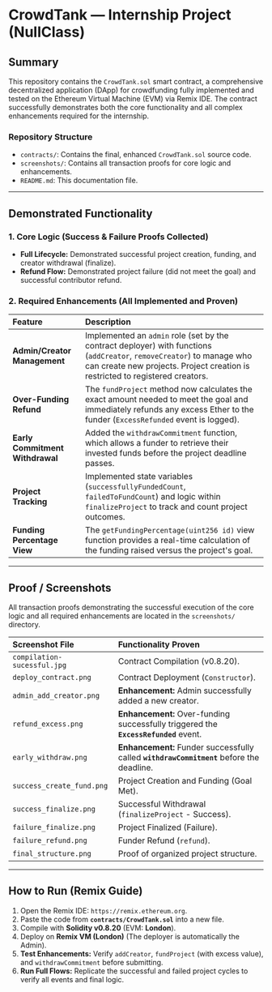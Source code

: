# CrowdTank — Internship Project (NullClass)

## Summary
This repository contains the `CrowdTank.sol` smart contract, a comprehensive decentralized application (DApp) for crowdfunding fully implemented and tested on the Ethereum Virtual Machine (EVM) via Remix IDE. The contract successfully demonstrates both the core functionality and all complex enhancements required for the internship.

### Repository Structure
- `contracts/`: Contains the final, enhanced `CrowdTank.sol` source code.
- `screenshots/`: Contains all transaction proofs for core logic and enhancements.
- `README.md`: This documentation file.

---

## Demonstrated Functionality

### 1. Core Logic (Success & Failure Proofs Collected)
- **Full Lifecycle:** Demonstrated successful project creation, funding, and creator withdrawal (finalize).
- **Refund Flow:** Demonstrated project failure (did not meet the goal) and successful contributor refund.

### 2. Required Enhancements (All Implemented and Proven)

| Feature | Description |
| :--- | :--- |
| **Admin/Creator Management** | Implemented an `admin` role (set by the contract deployer) with functions (`addCreator`, `removeCreator`) to manage who can create new projects. Project creation is restricted to registered creators. |
| **Over-Funding Refund** | The `fundProject` method now calculates the exact amount needed to meet the goal and immediately refunds any excess Ether to the funder (`ExcessRefunded` event is logged). |
| **Early Commitment Withdrawal** | Added the `withdrawCommitment` function, which allows a funder to retrieve their invested funds before the project deadline passes. |
| **Project Tracking** | Implemented state variables (`successfullyFundedCount`, `failedToFundCount`) and logic within `finalizeProject` to track and count project outcomes. |
| **Funding Percentage View** | The `getFundingPercentage(uint256 id)` view function provides a real-time calculation of the funding raised versus the project's goal. |

---

## Proof / Screenshots

All transaction proofs demonstrating the successful execution of the core logic and all required enhancements are located in the `screenshots/` directory.

| Screenshot File | Functionality Proven |
| :--- | :--- |
| `compilation-sucessful.jpg` | Contract Compilation (v0.8.20). |
| `deploy_contract.png` | Contract Deployment (`Constructor`). |
| `admin_add_creator.png` | **Enhancement:** Admin successfully added a new creator. |
| `refund_excess.png` | **Enhancement:** Over-funding successfully triggered the **`ExcessRefunded`** event. |
| `early_withdraw.png` | **Enhancement:** Funder successfully called **`withdrawCommitment`** before the deadline. |
| `success_create_fund.png` | Project Creation and Funding (Goal Met). |
| `success_finalize.png` | Successful Withdrawal (`finalizeProject` - Success). |
| `failure_finalize.png` | Project Finalized (Failure). |
| `failure_refund.png` | Funder Refund (`refund`). |
| `final_structure.png` | Proof of organized project structure. |

---

## How to Run (Remix Guide)

1.  Open the Remix IDE: `https://remix.ethereum.org`.
2.  Paste the code from **`contracts/CrowdTank.sol`** into a new file.
3.  Compile with **Solidity v0.8.20** (EVM: **London**).
4.  Deploy on **Remix VM (London)** (The deployer is automatically the Admin).
5.  **Test Enhancements:** Verify `addCreator`, `fundProject` (with excess value), and `withdrawCommitment` before submitting.
6.  **Run Full Flows:** Replicate the successful and failed project cycles to verify all events and final logic.